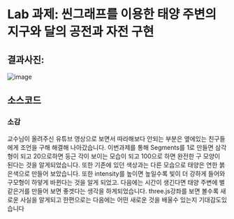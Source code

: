 # Lab 과제: 씬그래프를 이용한 태양 주변의 지구와 달의 공전과 자전 구현

## 결과사진:
![image](https://github.com/JunYoung0404/aigraphics/assets/50895748/39cc6509-8933-49b1-90d8-60c82671e500)

## 소스코드

### 소감
교수님이 올려주신 유튜브 영상으로 보면서 따라해보다 안되는 부분은 옆에있는 친구들에게 조언을 구해 해결해 나아갔습니다. 
이번과제를 통해 Segments를 1로 만들면 삼각형이 되고 20으로하면 둥근 각이 보이는 모습이 되고 100으로 하면 완전한 구 모양이 된다는 것을
알게되었습니다. 또한 기존에 있던 색상과는 다른 모습으로 태양은 연한 붉은색으로 만들어 보았습니다. 또한 intensity를 높이면 높일수록 빛이 더 강하게
들어와 구모형이 하얗게 바뀐다는 것을 알게 되었고. 다음에는 시간이 생긴다면 태양 주변에 별 같은거를 만들어 보면 좋겟다는 생각을 하게되었습니다. 
three.js강좌를 보면 볼수록 새로운 사실을 알게되고 한편으로는 다음에는 어떤 새로운 것을 배울수 있는지 기대감도있습니다
